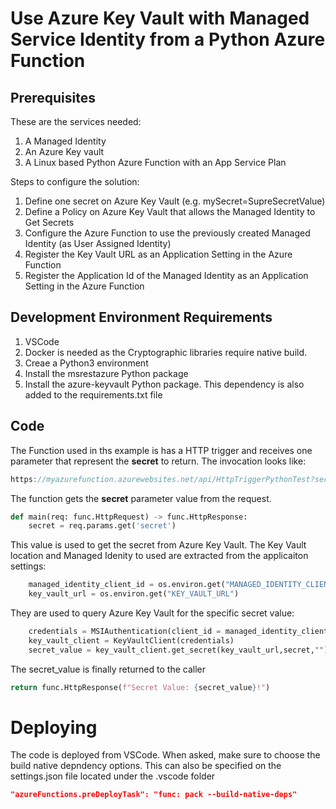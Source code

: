 # Use Azure Key Vault with Managed Service Identity from a Python Azure Function

## Prerequisites

These are the services needed:
1. A Managed Identity
1. An Azure Key vault
1. A Linux based Python Azure Function with an App Service Plan

Steps to configure the solution:
1. Define one secret on Azure Key Vault (e.g. mySecret=SupreSecretValue)
1. Define a Policy on Azure Key Vault that allows the Managed Identity to Get Secrets
1. Configure the Azure Function to use the previously created Managed Identity (as User Assigned Identity)
1. Register the Key Vault URL as an Application Setting in the Azure Function
1. Register the Application Id of the Managed Identity as an Application Setting in the Azure Function

## Development Environment Requirements
1. VSCode
1. Docker is needed as the Cryptographic libraries require native build.
1. Creae a Python3 environment
1. Install the msrestazure Python package
1. Install the azure-keyvault Python package. This dependency is also added to the requirements.txt file

## Code

The Function used in ths example is has a HTTP trigger and receives one parameter that represent the **secret** to return. The invocation looks like:
```javascript
https://myazurefunction.azurewebsites.net/api/HttpTriggerPythonTest?secret=mySecret
```
The function gets the **secret** parameter value from the request. 
```python
def main(req: func.HttpRequest) -> func.HttpResponse:
    secret = req.params.get('secret')
```
This value is used to get the secret from Azure Key Vault. The Key Vault location and Managed Idenity to used are extracted from the applicaiton settings:
```python
    managed_identity_client_id = os.environ.get("MANAGED_IDENTITY_CLIENT_ID")
    key_vault_url = os.environ.get("KEY_VAULT_URL")
```
They are used to query Azure Key Vault for the specific secret value:
```python
    credentials = MSIAuthentication(client_id = managed_identity_client_id)
    key_vault_client = KeyVaultClient(credentials)   
    secret_value = key_vault_client.get_secret(key_vault_url,secret,"")
```
The secret_value is finally returned to the caller
```python
return func.HttpResponse(f"Secret Value: {secret_value}!")
```

# Deploying
The code is deployed from VSCode. When asked, make sure to choose the build native depndency options. This can also be specified on the settings.json file located under the .vscode folder
```json
"azureFunctions.preDeployTask": "func: pack --build-native-deps"
```
